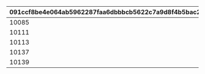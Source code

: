 |091ccf8be4e064ab5962287faa6dbbbcb5622c7a9d8f4b5bac233586dfa7e5f6|5b5012f9831640b71052313ae45c76e9feb1ed9fa5b6050ea247db0b87378603|
| --- | --- |
|10085|1|
|10111|1|
|10113|1|
|10137|1|
|10139|1|